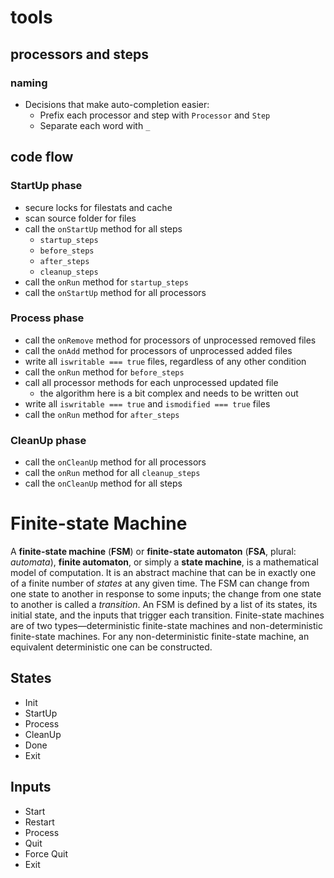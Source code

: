 # tools

## processors and steps

### naming

- Decisions that make auto-completion easier:
  - Prefix each processor and step with `Processor` and `Step`
  - Separate each word with `_`

## code flow

### StartUp phase

- secure locks for filestats and cache
- scan source folder for files
- call the `onStartUp` method for all steps
  - `startup_steps`
  - `before_steps`
  - `after_steps`
  - `cleanup_steps`
- call the `onRun` method for `startup_steps`
- call the `onStartUp` method for all processors

### Process phase

- call the `onRemove` method for processors of unprocessed removed files
- call the `onAdd` method for processors of unprocessed added files
- write all `iswritable === true` files, regardless of any other condition
- call the `onRun` method for `before_steps`
- call all processor methods for each unprocessed updated file
  - the algorithm here is a bit complex and needs to be written out
- write all `iswritable === true` and `ismodified === true` files
- call the `onRun` method for `after_steps`

### CleanUp phase

- call the `onCleanUp` method for all processors
- call the `onRun` method for all `cleanup_steps`
- call the `onCleanUp` method for all steps

# Finite-state Machine

A **finite-state machine** (**FSM**) or **finite-state automaton** (**FSA**, plural: _automata_), **finite automaton**, or simply a **state machine**, is a mathematical model of computation. It is an abstract machine that can be in exactly one of a finite number of _states_ at any given time. The FSM can change from one state to another in response to some inputs; the change from one state to another is called a _transition_. An FSM is defined by a list of its states, its initial state, and the inputs that trigger each transition. Finite-state machines are of two types—deterministic finite-state machines and non-deterministic finite-state machines. For any non-deterministic finite-state machine, an equivalent deterministic one can be constructed.

## States

- Init
- StartUp
- Process
- CleanUp
- Done
- Exit

## Inputs

- Start
- Restart
- Process
- Quit
- Force Quit
- Exit
